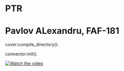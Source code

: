 # PTR
# Pavlov ALexandru, FAF-181

cover:compile_directory().

connector:init().

[![Watch the video](http://gif.run/jhMZazYeTJI)](https://youtu.be/jhMZazYeTJI)
